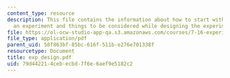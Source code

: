 ```yaml
---
content_type: resource
description: This file contains the information about how to start with carrying out
  an experiment and things to be considered while designing the experiment.
file: https://ol-ocw-studio-app-qa.s3.amazonaws.com/courses/7-16-experimental-molecular-biology-biotechnology-ii-spring-2005/79d442214cebecbd7f6e6aef9e5182c2_exp_design.pdf
file_type: application/pdf
parent_uid: 58f863bf-85bc-616f-511b-e276e701338f
resourcetype: Document
title: exp_design.pdf
uid: 79d44221-4ceb-ecbd-7f6e-6aef9e5182c2
---
```

